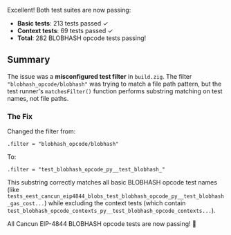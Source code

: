 Excellent! Both test suites are now passing:
- **Basic tests**: 213 tests passed ✓
- **Context tests**: 69 tests passed ✓
- **Total**: 282 BLOBHASH opcode tests passing!

## Summary

The issue was a **misconfigured test filter** in `build.zig`. The filter `"blobhash_opcode/blobhash"` was trying to match a file path pattern, but the test runner's `matchesFilter()` function performs substring matching on test names, not file paths.

### The Fix

Changed the filter from:
```zig
.filter = "blobhash_opcode/blobhash"
```

To:
```zig
.filter = "test_blobhash_opcode_py__test_blobhash_"
```

This substring correctly matches all basic BLOBHASH opcode test names (like `tests_eest_cancun_eip4844_blobs_test_blobhash_opcode_py__test_blobhash_gas_cost...`) while excluding the context tests (which contain `test_blobhash_opcode_contexts_py__test_blobhash_opcode_contexts...`).

All Cancun EIP-4844 BLOBHASH opcode tests are now passing! 🎉